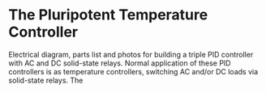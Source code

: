 # The Pluripotent Temperature Controller


Electrical diagram, parts list and photos for building a triple PID controller with AC and DC solid-state relays. Normal application of these PID controllers is as temperature controllers, switching AC and/or DC loads via solid-state relays. The 
